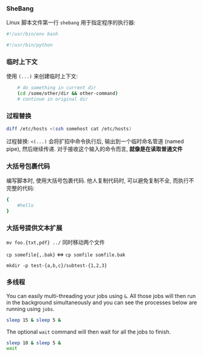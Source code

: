 ### SheBang

Linux 脚本文件第一行 `shebang` 用于指定程序的执行器:

```bash
#!/usr/bin/env bash
```

```bash
#!/usr/bin/python
```

### 临时上下文

使用 `(...)` 来创建临时上下文:

```bash
	# do something in current dir
	(cd /some/other/dir && other-command)
	# continue in original dir
```

### 过程替换

```bash
diff /etc/hosts <(ssh somehost cat /etc/hosts)
```

过程替换: `<(...)` 会将扩招中命令执行后, 输出到一个临时命名管道 (named pipe), 然后继续传递. 对于接收这个输入的命令而言, **就像是在读取普通文件**

### 大括号包裹代码

编写脚本时, 使用大括号包裹代码. 他人复制代码时, 可以避免复制不全, 而执行不完整的代码:

```bash
{
	#hello
}
```

### 大括号提供文本扩展

`mv foo.{txt,pdf} ../` 同时移动两个文件

`cp somefile{,.bak}` <=> `cp somfile somfile.bak`

`mkdir -p test-{a,b,c}/subtest-{1,2,3}`

### 多线程

You can easily multi-threading your jobs using `&`. All those jobs will then run in the background simultaneously and you can see the processes below are running using `jobs`.

```bash
sleep 15 & sleep 5 &
```

The optional `wait` command will then wait for all the jobs to finish.

```bash
sleep 10 & sleep 5 &
wait
```
